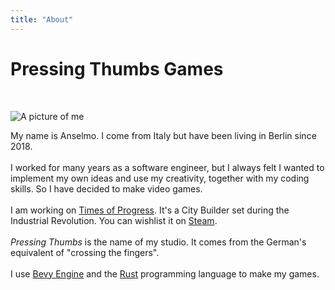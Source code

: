 ```yaml
---
title: "About"
---
```


# Pressing Thumbs Games

<br>

![A picture of me](./photo.png)

My name is Anselmo. I come from Italy but have been living in Berlin since 2018.
<br>
<br>
I worked for many years as a software engineer, but I always felt I wanted to implement my own ideas
and use my creativity, together with my coding skills. So I have decided to make video games.
<br>
<br>
I am working on [Times of Progress](/times-of-progress). It's a City Builder set during the Industrial Revolution.
You can wishlist it on [Steam](https://twitter.com/ElmoSampedro).  <!-- TODO !!!!!!!!!!!!!!!!!!!!!!! -->
<br>
<br>
_Pressing Thumbs_ is the name of my studio. It comes from the German's equivalent of "crossing the fingers".
<br>
<br>
I use [Bevy Engine](https://bevyengine.org) and the [Rust](https://rust-lang.org) programming language to make my games.
